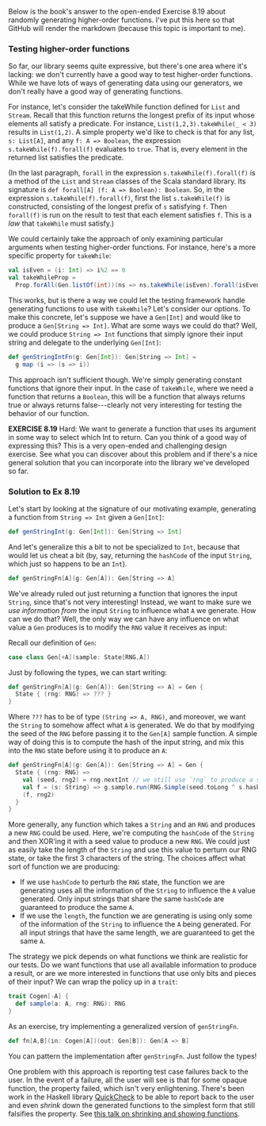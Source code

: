 Below is the book's answer to the open-ended Exercise 8.19 about 
randomly generating higher-order functions.  I've put this here
so that GitHub will render the markdown (because this topic is 
important to me).

### Testing higher-order functions
So far, our library seems quite expressive, but there's one area where it's lacking: we
don't currently have a good way to test higher-order functions. While we have lots of
ways of generating data using our generators, we don't really have a good way of
generating functions. 

For instance, let's consider the takeWhile function defined for `List` and `Stream`.
Recall that this function returns the longest prefix of its input whose elements
all satisfy a predicate. For instance, `List(1,2,3).takeWhile(_ < 3)` results in 
`List(1,2)`. A simple property we'd like to check is that for any list, 
`s: List[A]`, and any `f: A => Boolean`, the expression `s.takeWhile(f).forall(f)` 
evaluates to `true`. That is, every element in the returned list satisfies the
predicate. 

(In the last paragraph, `forall` in the expression `s.takeWhile(f).forall(f)` 
is a method of the `List` and `Stream` classes of the Scala standard library. 
Its signature is `def forall[A] (f: A => Boolean): Boolean`. So, in the expression
`s.takeWhile(f).forall(f)`, first the list `s.takeWhile(f)` is constructed, 
consisting of the longest prefix of `s` satisfying `f`.  Then `forall(f)` is run
on the result to test that each element satisfies `f`.  This is a *law* 
that `takeWhile` must satisfy.)

We could certainly take the approach of only examining particular arguments when
testing higher-order functions. For instance, here's a more specific property for
`takeWhile`:

~~~ Scala
val isEven = (i: Int) => i%2 == 0
val takeWhileProp =
  Prop.forAll(Gen.listOf(int))(ns => ns.takeWhile(isEven).forall(isEven))
~~~

This works, but is there a way we could let the testing framework handle generating
functions to use with `takeWhile`?  Let's consider our options. To make this concrete,
let's suppose we have a `Gen[Int]` and would like to produce a `Gen[String => Int]`.
What are some ways we could do that? Well, we could produce `String => Int`
functions that simply ignore their input string and delegate to the underlying 
`Gen[Int]`: 

~~~ Scala
def genStringIntFn(g: Gen[Int]): Gen[String => Int] =
  g map (i => (s => i))
~~~

This approach isn't sufficient though. We're simply generating constant functions that
ignore their input. In the case of `takeWhile`, where we need a function that returns a
`Boolean`, this will be a function that always returns true or always returns
false---clearly not very interesting for testing the behavior of our function.

**EXERCISE 8.19**
Hard: We want to generate a function that uses its argument in some way to select which
Int to return. Can you think of a good way of expressing this? This is a very open-ended 
and challenging design exercise. See what you can discover about this problem and if 
there's a nice general solution that you can incorporate into the library we've
developed so far.

### Solution to Ex 8.19

Let's start by looking at the signature of our motivating example, generating a function from `String => Int` given a `Gen[Int]`:

~~~ Scala
def genStringInt(g: Gen[Int]): Gen[String => Int]
~~~

And let's generalize this a bit to not be specialized to `Int`, because that would let us cheat a bit (by, say, returning the `hashCode` of the input `String`, which just so happens to be an `Int`).

~~~ Scala
def genStringFn[A](g: Gen[A]): Gen[String => A]
~~~

We've already ruled out just returning a function that ignores the input `String`, since that's not very interesting! Instead, we want to make sure we _use information from_ the input `String` to influence what `A` we generate. How can we do that? Well, the only way we can have any influence on what value a `Gen` produces is to modify the `RNG` value it receives as input:

Recall our definition of `Gen`:

~~~ Scala
case class Gen[+A](sample: State[RNG,A])
~~~

Just by following the types, we can start writing:

~~~ Scala
def genStringFn[A](g: Gen[A]): Gen[String => A] = Gen {
  State { (rng: RNG) => ??? }
}
~~~

Where `???` has to be of type `(String => A, RNG)`, and moreover, we want the `String` to somehow affect what `A` is generated. We do that by modifying the seed of the `RNG` before passing it to the `Gen[A]` sample function. A simple way of doing this is to compute the hash of the input string, and mix this into the `RNG` state before using it to produce an `A`: 

~~~ Scala
def genStringFn[A](g: Gen[A]): Gen[String => A] = Gen {
  State { (rng: RNG) =>
    val (seed, rng2) = rng.nextInt // we still use `rng` to produce a seed, so we get a new function each time
    val f = (s: String) => g.sample.run(RNG.Simple(seed.toLong ^ s.hashCode.toLong))._1
    (f, rng2)
  }
}
~~~

More generally, any function which takes a `String` and an `RNG` and produces a new `RNG` could be used. Here, we're computing the `hashCode` of the `String` and then XOR'ing it with a seed value to produce a new `RNG`. We could just as easily take the length of the `String` and use this value to perturn our RNG state, or take the first 3 characters of the string. The choices affect what sort of function we are producing:

* If we use `hashCode` to perturb the `RNG` state, the function we are generating uses all the information of the `String` to influence the `A` value generated. Only input strings that share the same `hashCode` are guaranteed to produce the same `A`.
* If we use the `length`, the function we are generating is using only some of the information of the `String` to influence the `A` being generated. For all input strings that have the same length, we are guaranteed to get the same `A`.

The strategy we pick depends on what functions we think are realistic for our tests. Do we want functions that use all available information to produce a result, or are we more interested in functions that use only bits and pieces of their input? We can wrap the policy up in a `trait`:

~~~ Scala
trait Cogen[-A] {
  def sample(a: A, rng: RNG): RNG
}
~~~

As an exercise, try implementing a generalized version of `genStringFn`.

~~~ Scala
def fn[A,B](in: Cogen[A])(out: Gen[B]): Gen[A => B]
~~~

You can pattern the implementation after `genStringFn`. Just follow the types!

One problem with this approach is reporting test case failures back to the user. In the event of a failure, all the user will see is that for some opaque function, the property failed, which isn't very enlightening. There's been work in the Haskell library [QuickCheck](http://www.cse.chalmers.se/~rjmh/QuickCheck/manual.html) to be able to report back to the user and even _shrink_ down the generated functions to the simplest form that still falsifies the property. See [this talk on shrinking and showing functions](https://www.youtube.com/watch?v=CH8UQJiv9Q4).

